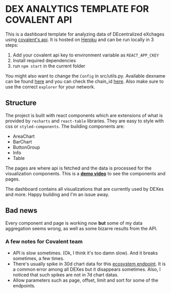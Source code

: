 # DEX ANALYTICS TEMPLATE FOR COVALENT API

This is a dashboard template for analyzing data of DEcentralized eXchages using [covalent's api](https://www.covalenthq.com/docs/learn/guides/configure/uniswap-clone). It is hosted on [Heroku](https://dex-analytics.herokuapp.com/) and can be run locally in 3 steps:

1. Add your covalent api key to environment variable as `REACT_APP_CKEY`
1. Install required dependencies
1. run `npm start` in the current folder

You might also want to change the `Config` in src/utils.py. Available dexname can be found [here](https://www.covalenthq.com/docs/learn/guides/configure/uniswap-clone#introduction) and you can check the chain_id [here](https://www.covalenthq.com/docs/networks#indexed-networks). Also make sure to use the correct `explorer` for your network.


## Structure
The project is built with react components which are extensions of what is provided by `recharts` and `react-table` libraries. They are easy to style with css or `styled-components`. The building components are:
* AreaChart
* BarChart
* ButtonGroup
* Info
* Table

The pages are where api is fetched and the data is processed for the visualization components. This is a [**demo video**](https://youtu.be/gg2Gx-YBUZo) to see the components and pages.

The dashboard contains all visualizations that are currently used by DEXes and more. Happy building and I'm an issue away.


## Bad news
Every component and page is working now **but** some of my data aggregation seems wrong, as well as some bizarre results from the API.


### A few notes for Covalent team
* API is slow sometimes. (Ok, I think it's too damn slow). And it breaks sometimes, a few times.
* There's usually spike in 30d chart data for this [ecosystem endpoint](https://api.covalenthq.com/v1/{chain_id}/xy=k/{dexname}/ecosystem/). It is a common error among all DEXes but it disappears sometimes. Also, I noticed that such spikes are not in 7d chart datas.
* Allow parameters such as page, offset, limit and sort for some of the endpoints.
